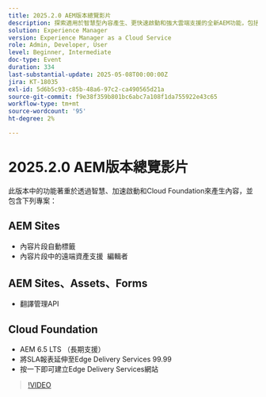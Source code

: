 ```yaml
---
title: 2025.2.0 AEM版本總覽影片
description: 探索適用於智慧型內容產生、更快速啟動和強大雲端支援的全新AEM功能，包括自動標籤、遠端資產編輯和99.99%的SLA。
solution: Experience Manager
version: Experience Manager as a Cloud Service
role: Admin, Developer, User
level: Beginner, Intermediate
doc-type: Event
duration: 334
last-substantial-update: 2025-05-08T00:00:00Z
jira: KT-18035
exl-id: 5d6b5c93-c85b-48a6-97c2-ca490565d21a
source-git-commit: f9e38f359b801bc6abc7a108f1da755922e43c65
workflow-type: tm+mt
source-wordcount: '95'
ht-degree: 2%

---
```



# 2025.2.0 AEM版本總覽影片

此版本中的功能著重於透過智慧、加速啟動和Cloud Foundation來產生內容，並包含下列專案：

## AEM Sites

* 內容片段自動標籤
* 內容片段中的遠端資產支援  編輯者

## AEM Sites、Assets、Forms

* 翻譯管理API

## Cloud Foundation

* AEM 6.5 LTS （長期支援）
* 將SLA報表延伸至Edge Delivery Services 99.99
* 按一下即可建立Edge Delivery Services網站

>[!VIDEO](https://video.tv.adobe.com/v/3458080/?learn=on&enablevpops)

<!-- 
Have questions about the release?  Discuss the release in [Experience League Communities](https://adobe.ly/4l2AibQ)
-->
